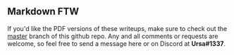 ## Markdown FTW
If you'd like the PDF versions of these writeups, make sure to check out the [master](https://github.com/nateac1/HTB-Writeups) branch 
of this github repo. Any and all comments or requests are welcome, so feel free to send a message here or on Discord at **Ursa#1337**.

